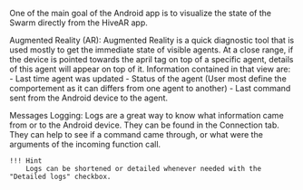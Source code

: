 One of the main goal of the Android app is to visualize the state of the Swarm directly from the HiveAR app.

Augmented Reality (AR): <a name="ar"></a>
    Augmented Reality is a quick diagnostic tool that is used mostly to get the immediate state of visible agents.
    At a close range, if the device is pointed towards the april tag on top of a specific agent, details of this agent will appear on top of it.<!--add reference or detail what this is--> 
    Information contained in that view are:
    - Last time agent was updated
    - Status of the agent (User most define the comportement as it can differs from one agent to another)
    - Last command sent from the Android device to the agent.

Messages Logging: <a name="logs"></a>
    Logs are a great way to know what information came from or to the Android device.
    They can be found in the Connection tab.
    They can help to see if a command came through, or what were the arguments of the incoming function call.

    !!! Hint
        Logs can be shortened or detailed whenever needed with the "Detailed logs" checkbox.